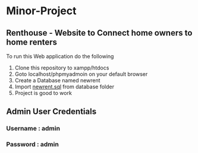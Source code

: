 # Minor-Project
## Renthouse - Website to Connect home owners to home renters
To run this Web application do the following
1. Clone this repository to xampp/htdocs
2. Goto localhost/phpmyadmoin on your default browser
3. Create a Database named newrent
4. Import [newrent.sql](https://github.com/utkarshshri1016/Minor-Project/blob/main/database/newrent.sql) from database folder
5. Project is good to work

## Admin User Credentials
### Username : admin
### Password : admin
